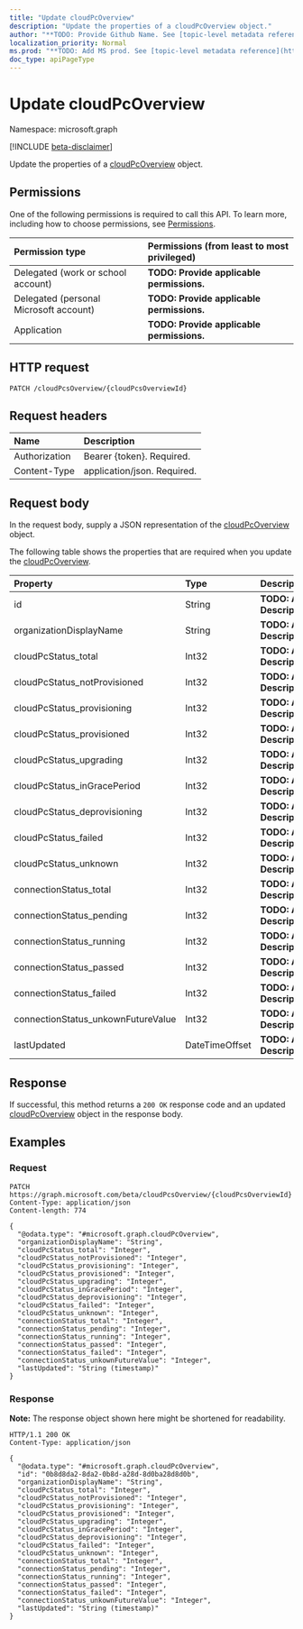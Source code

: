 ```yaml
---
title: "Update cloudPcOverview"
description: "Update the properties of a cloudPcOverview object."
author: "**TODO: Provide Github Name. See [topic-level metadata reference](https://msgo.azurewebsites.net/add/document/guidelines/metadata.html#topic-level-metadata)**"
localization_priority: Normal
ms.prod: "**TODO: Add MS prod. See [topic-level metadata reference](https://msgo.azurewebsites.net/add/document/guidelines/metadata.html#topic-level-metadata)**"
doc_type: apiPageType
---
```


# Update cloudPcOverview
Namespace: microsoft.graph

[!INCLUDE [beta-disclaimer](../../includes/beta-disclaimer.md)]

Update the properties of a [cloudPcOverview](../resources/cloudpcoverview.md) object.

## Permissions
One of the following permissions is required to call this API. To learn more, including how to choose permissions, see [Permissions](/graph/permissions-reference).

|Permission type|Permissions (from least to most privileged)|
|:---|:---|
|Delegated (work or school account)|**TODO: Provide applicable permissions.**|
|Delegated (personal Microsoft account)|**TODO: Provide applicable permissions.**|
|Application|**TODO: Provide applicable permissions.**|

## HTTP request

<!-- {
  "blockType": "ignored"
}
-->
``` http
PATCH /cloudPcsOverview/{cloudPcsOverviewId}
```

## Request headers
|Name|Description|
|:---|:---|
|Authorization|Bearer {token}. Required.|
|Content-Type|application/json. Required.|

## Request body
In the request body, supply a JSON representation of the [cloudPcOverview](../resources/cloudpcoverview.md) object.

The following table shows the properties that are required when you update the [cloudPcOverview](../resources/cloudpcoverview.md).

|Property|Type|Description|
|:---|:---|:---|
|id|String|**TODO: Add Description**|
|organizationDisplayName|String|**TODO: Add Description**|
|cloudPcStatus_total|Int32|**TODO: Add Description**|
|cloudPcStatus_notProvisioned|Int32|**TODO: Add Description**|
|cloudPcStatus_provisioning|Int32|**TODO: Add Description**|
|cloudPcStatus_provisioned|Int32|**TODO: Add Description**|
|cloudPcStatus_upgrading|Int32|**TODO: Add Description**|
|cloudPcStatus_inGracePeriod|Int32|**TODO: Add Description**|
|cloudPcStatus_deprovisioning|Int32|**TODO: Add Description**|
|cloudPcStatus_failed|Int32|**TODO: Add Description**|
|cloudPcStatus_unknown|Int32|**TODO: Add Description**|
|connectionStatus_total|Int32|**TODO: Add Description**|
|connectionStatus_pending|Int32|**TODO: Add Description**|
|connectionStatus_running|Int32|**TODO: Add Description**|
|connectionStatus_passed|Int32|**TODO: Add Description**|
|connectionStatus_failed|Int32|**TODO: Add Description**|
|connectionStatus_unkownFutureValue|Int32|**TODO: Add Description**|
|lastUpdated|DateTimeOffset|**TODO: Add Description**|



## Response

If successful, this method returns a `200 OK` response code and an updated [cloudPcOverview](../resources/cloudpcoverview.md) object in the response body.

## Examples

### Request
<!-- {
  "blockType": "request",
  "name": "update_cloudpcoverview"
}
-->
``` http
PATCH https://graph.microsoft.com/beta/cloudPcsOverview/{cloudPcsOverviewId}
Content-Type: application/json
Content-length: 774

{
  "@odata.type": "#microsoft.graph.cloudPcOverview",
  "organizationDisplayName": "String",
  "cloudPcStatus_total": "Integer",
  "cloudPcStatus_notProvisioned": "Integer",
  "cloudPcStatus_provisioning": "Integer",
  "cloudPcStatus_provisioned": "Integer",
  "cloudPcStatus_upgrading": "Integer",
  "cloudPcStatus_inGracePeriod": "Integer",
  "cloudPcStatus_deprovisioning": "Integer",
  "cloudPcStatus_failed": "Integer",
  "cloudPcStatus_unknown": "Integer",
  "connectionStatus_total": "Integer",
  "connectionStatus_pending": "Integer",
  "connectionStatus_running": "Integer",
  "connectionStatus_passed": "Integer",
  "connectionStatus_failed": "Integer",
  "connectionStatus_unkownFutureValue": "Integer",
  "lastUpdated": "String (timestamp)"
}
```


### Response
**Note:** The response object shown here might be shortened for readability.
<!-- {
  "blockType": "response",
  "truncated": true
}
-->
``` http
HTTP/1.1 200 OK
Content-Type: application/json

{
  "@odata.type": "#microsoft.graph.cloudPcOverview",
  "id": "0b8d8da2-8da2-0b8d-a28d-8d0ba28d8d0b",
  "organizationDisplayName": "String",
  "cloudPcStatus_total": "Integer",
  "cloudPcStatus_notProvisioned": "Integer",
  "cloudPcStatus_provisioning": "Integer",
  "cloudPcStatus_provisioned": "Integer",
  "cloudPcStatus_upgrading": "Integer",
  "cloudPcStatus_inGracePeriod": "Integer",
  "cloudPcStatus_deprovisioning": "Integer",
  "cloudPcStatus_failed": "Integer",
  "cloudPcStatus_unknown": "Integer",
  "connectionStatus_total": "Integer",
  "connectionStatus_pending": "Integer",
  "connectionStatus_running": "Integer",
  "connectionStatus_passed": "Integer",
  "connectionStatus_failed": "Integer",
  "connectionStatus_unkownFutureValue": "Integer",
  "lastUpdated": "String (timestamp)"
}
```

